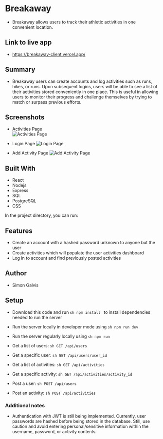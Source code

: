 # Breakaway
- Breakaway allows users to track their athletic activities in one convenient location.

## Link to live app
- https://breakaway-client.vercel.app/

## Summary
- Breakaway users can create accounts and log activities such as runs, hikes, or runs. Upon subsequent logins, users will be able to see a list of their activities stored conveniently in one place. This is useful in allowing users to monitor their progress and challenge themselves by trying to match or surpass previous efforts.

## Screenshots

- Activities Page<br/>
![Activities Page](/src/images/sample-hero.jpg)

- Login Page
![Login Page](/src/images/breakaway-login.png)

- Add Activity Page
![Add Activity Page](/src/images/breakaway-add-activity.png)



## Built With
- React
- Nodejs
- Express
- SQL
- PostgreSQL
- CSS

In the project directory, you can run:

## Features
- Create an account with a hashed password unknown to anyone but the user
- Create activities which will populate the user activities dashboard
- Log in to account and find previously posted activities

##
## Author
- Simon Galvis

## Setup 
- Download this code and run ```sh npm install ``` to install dependencies needed to run the server

- Run the server locally in developer mode using ```sh npm run dev```

- Run the server regularly locally using ```sh npm run```

- Get a list of users: ```sh GET /api/users```

- Get a specific user: ```sh GET /api/users/user_id```

- Get a list of activities: ```sh GET /api/activities```

- Get a specific activity: ```sh GET /api/activities/activity_id```

- Post a user: ```sh POST /api/users```

- Post an activity: ```sh POST /api/activities```



### Additional notes
- Authentication with JWT is still being implemented. Currently, user passwords are hashed before being stored in the database. Still, use caution and avoid entering personal/sensitive information within the username, password, or activity contents.
